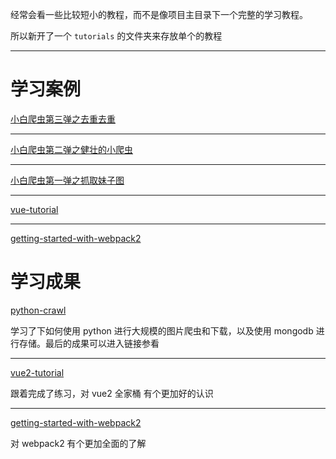 经常会看一些比较短小的教程，而不是像项目主目录下一个完整的学习教程。

所以新开了一个 `tutorials` 的文件夹来存放单个的教程

---

# 学习案例

[小白爬虫第三弹之去重去重](http://cuiqingcai.com/3314.html)

---

[小白爬虫第二弹之健壮的小爬虫](http://cuiqingcai.com/3256.html)

---

[小白爬虫第一弹之抓取妹子图](http://cuiqingcai.com/3179.html)

---

[vue-tutorial](https://github.com/MeCKodo/vue-tutorial)

---

[getting-started-with-webpack2](https://llp0574.github.io/2016/11/29/getting-started-with-webpack2/)

# 学习成果

[python-crawl](https://github.com/cody1991/learn/tree/gh-pages/tutorials/python-crawl)

学习了下如何使用 python 进行大规模的图片爬虫和下载，以及使用 mongodb 进行存储。最后的成果可以进入链接参看

---

[vue2-tutorial](https://github.com/cody1991/learn/tree/gh-pages/tutorials/vue2-tutorial)

跟着完成了练习，对 vue2 全家桶 有个更加好的认识

---

[getting-started-with-webpack2](https://github.com/cody1991/learn/tree/gh-pages/tutorials/getting-started-with-webpack2)

对 webpack2 有个更加全面的了解

